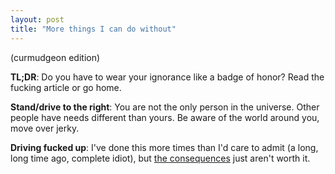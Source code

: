 ```yaml
---
layout: post
title: "More things I can do without"
---
```




<p>(curmudgeon edition)</p>

<p><b>TL;DR</b>: Do you have to wear your ignorance like a badge
of honor? Read the fucking article or go home.</p>

<p><b>Stand/drive to the right</b>: You are not the only person
in the universe. Other people have needs different than
yours. Be aware of the world around you, move over jerky.</p>

<p><b>Driving fucked up</b>: I've done this more times than I'd
care to admit (a long, long time ago, complete idiot), but 
<a href="http://bloglebo.blogspot.com/2010/06/mt-lebanon-woman-hit-by-suv-dies-dui.html">the
consequences</a> just aren't worth it.</p>



